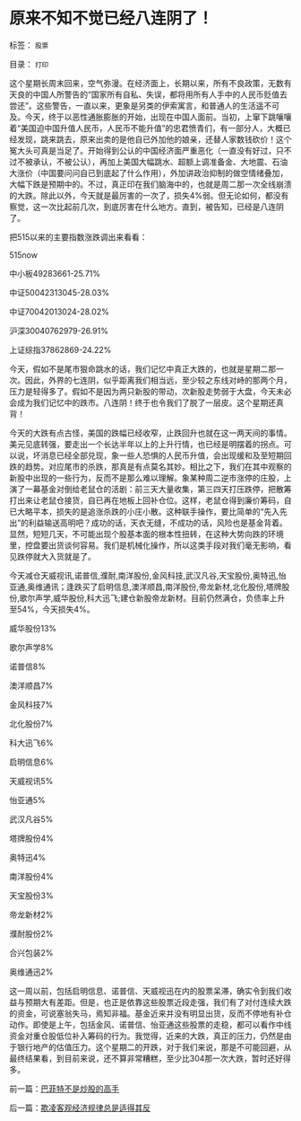 # 原来不知不觉已经八连阴了！

标签： `股票` 

目录： `打印`

这个星期长周末回来，空气弥漫。在经济面上，长期以来，所有不良政策，无数有天良的中国人所警告的“国家所有自私、失误，都将用所有人手中的人民币贬值去尝还”。这些警告，一直以来，更象是另类的伊索寓言，和普通人的生活遥不可及。今天，终于以恶性通胀膨胀的开始，出现在中国人面前。当初，上窜下跳嚷嚷着“美国迫中国升值人民币，人民币不能升值”的忠君愤青们，有一部分人，大概已经发现，跳来跳去，原来出卖的是他自已外加他的娘亲，还替人家数钱砍价！这个冤大头可真是当足了。开始得到公认的中国经济面严重恶化（一直没有好过，只不过不被承认，不被公认），再加上美国大幅跳水、超额上调准备金、大地震、石油大涨价（中国要问问自已到底起了什么作用），外加讲政治抑制的做空情绪叠加，大幅下跌是预期中的。不过，真正印在我们脑海中的，也就是周二那一次全线崩溃的大跌。除此以外，今天就是最厉害的一次了，损失4%弱。但无论如何，都没有察觉，这一次比起前几次，到底厉害在什么地方。直到，被告知，已经是八连阴了。



把515以来的主要指数涨跌调出来看看：

515now

中小板49283661-25.71%

中证50042313045-28.03%

中证70042013024-28.02%

沪深30040762979-26.91%

上证综指37862869-24.22%



今天，假如不是尾市狠命跳水的话，我们记忆中真正大跌的，也就是星期二那一次。因此，外界的七连阴，似乎距离我们相当远，至少较之东线对峙的那两个月，压力是轻得多了。假如不是因为两只新股的带动，次新股走势弱于大盘，今天未必会成为我们记忆中的跌市。八连阴！终于也令我们了脱了一层皮。这个星期还真背！



今天的大跌有点古怪，美国的跌幅已经收窄，止跌回升也就在这一两天间的事情。美元见底转强，要走出一个长达半年以上的上升行情，也已经是明摆着的拐点。可以说，坏消息已经全部兑现，象一些人恐惧的人民币升值，会出现缓和及至短期回跌的趋势。对应尾市的杀跌，那真是有点莫名其妙。相比之下，我们在其中观察的新股中出现的一些行为，反而不是那么难以理解。象某种周二逆市涨停的庄股，上演了一幕基金对倒给老鼠仓的活剧：前三天大量收集，第三四天打压跌停，把散筹打出来让老鼠仓接货，自已再在地板上回补仓位。这样，老鼠仓得到廉价筹码，自已大略平本，损失的是追涨杀跌的小庄小散。这种联手操作，要比简单的“先入先出”的利益输送高明吧？成功的话，天衣无缝，不成功的话，风险也是基金背着。显然，短短几天，不可能出现个股基本面的根本性扭转，在这种大势向跌的环境里，控盘要出货谈何容易。我们是机械化操作，所以这类手段对我们毫无影响，看见跌停就大入货就是了。



今天减仓天威视讯,诺普信,濮耐,南洋股份,金风科技,武汉凡谷,天宝股份,奥特迅,怡亚通,奥维通讯；逢跌买了启明信息,澳洋顺昌,南洋股份,帝龙新材,北化股份,塔牌股份,歌尔声学,威华股份,科大迅飞;建仓新股帝龙新材。目前仍然满仓，负债率上升至54%，今天损失4%。

威华股份13%

歌尔声学8%

诺普信8%

澳洋顺昌7%

金风科技7%

北化股份7%

科大迅飞6%

启明信息6%

天威视讯5%

怡亚通5%

武汉凡谷5%

塔牌股份4%

奥特迅4%

南洋股份4%

天宝股份3%

帝龙新材2%

濮耐股份2%

合兴包装2%

奥维通迅2%



这一周以前，包括启明信息、诺普信、天威视迅在内的股票呆滞，确实令到我们收益与预期大有差距。但是，也正是依靠这些股票近段走强，我们有了对付连续大跌的资金，可说塞翁失马，焉知非福。基金近来并没有明显出货，反而不停地有补仓动作。即使是上午，包括金风、诺普信、怡亚通这些股票的走稳，都可以看作中线资金对重仓股低位补入筹码的行为。我觉得，近来的大跌，真正的压力，仍然是由于银行地产的估值压力。这个星期二的开跌，对于我们来说，那是不可能回避，从最终结果看，到目前来说，还不算非常糟糕，至少比304那一次大跌，暂时还好得多。











前一篇：[巴菲特不是炒股的高手](../../../2008/6/12/巴菲特不是炒股的高手.md)

后一篇：[欺凌客观经济规律总是适得其反](../../../2008/6/16/欺凌客观经济规律总是适得其反.md)
